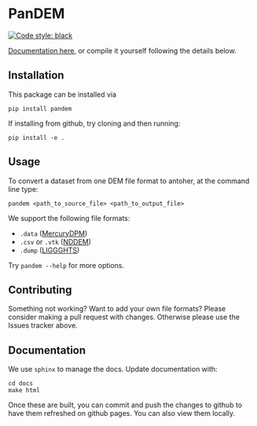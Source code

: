 # PanDEM
[![Code style: black](https://img.shields.io/badge/code%20style-black-000000.svg)](https://github.com/psf/black)

[Documentation here](https://scigem.github.io/pandem/), or compile it yourself following the details below.

## Installation
This package can be installed via 
```
pip install pandem
```

If installing from github, try cloning and then running:
```
pip install -e .
```

## Usage

To convert a dataset from one DEM file format to antoher, at the command line type:

```
pandem <path_to_source_file> <path_to_output_file>
```

We support the following file formats:
 - `.data` ([MercuryDPM](https://mercurydpm.org/))
 - `.csv` or `.vtk` ([NDDEM](https://github.com/franzzzzzzzz/NDDEM/))
 - `.dump` ([LIGGGHTS](https://www.cfdem.com/media/DEM/docu/liggghts.html))
 <!-- - `.bz2` ([YADE](https://yade-dem.org/doc/introduction.html#saving-and-loading)) -->
 <!-- - `.vtk` ([LIGGGHTS](https://www.cfdem.com/media/DEM/docu/liggghts.html)) -->

Try `pandem --help` for more options.

## Contributing

Something not working? Want to add your own file formats? Please consider making a pull request with changes. Otherwise please use the Issues tracker above.

## Documentation

We use `sphinx` to manage the docs. Update documentation with:
```
cd docs
make html
```
Once these are built, you can commit and push the changes to github to have them refreshed on github pages. You can also view them locally.
